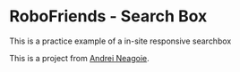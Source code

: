 # RoboFriends - Search Box

This is a practice example of a in-site responsive searchbox

This is a project from [Andrei Neagoie](https://github.com/aneagoie).